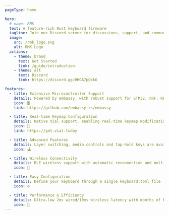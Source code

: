 ```yaml
---
pageType: home

hero:
  # name: RMK
  text: A feature-rich Rust keyboard firmware
  tagline: Join our Discord server for discussions, support, and community collaboration!
  image:
    src: /rmk_logo.svg
    alt: RMK Logo
  actions:
    - theme: brand
      text: Get Started
      link: /guide/introduction
    - theme: alt
      text: Discord
      link: https://discord.gg/HHGA7pQxkG

features:
  - title: Extensive Microcontroller Support
    details: Powered by embassy, with robust support for STM32, nRF, RP2040, and ESP32
    icon: 🖥️
    link: https://github.com/embassy-rs/embassy

  - title: Real-time Keymap Configuration
    details: Native Vial support, enabling real-time keymap modification over BLE connections wirelessly
    icon: 🧪
    link: https://get.vial.today

  - title: Advanced Features
    details: Layer switching, media controls and tap-hold keys are available out-of-the-box
    icon: 🕹️

  - title: Wireless Connectivity
    details: BLE wireless support with automatic reconnection and multi-device (tested on nRF52840, ESP32-C3, and ESP32-S3)
    icon: 📡

  - title: Easy Configuration
    details: Define your keyboard through a single keyboard.toml file
    icon: ⚙️

  - title: Performance & Efficiency
    details: Ultra-low 2ms wired/10ms wireless latency with months of battery life
    icon: 🔋
---
```

